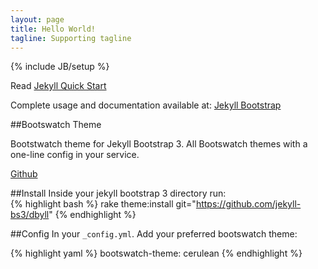 ```yaml
---
layout: page
title: Hello World!
tagline: Supporting tagline
---
```

{% include JB/setup %}

Read [Jekyll Quick Start](http://jekyllbootstrap.com/usage/jekyll-quick-start.html)

Complete usage and documentation available at: [Jekyll Bootstrap](http://jekyllbootstrap.com)

##Bootswatch Theme

Bootstwatch theme for Jekyll Bootstrap 3. All Bootswatch themes with a one-line config in your service.

<a href="https://github.com/jekyll-bootstrap-3/bootswatch-theme" class="btn btn-primary">Github</a>

##Install
Inside your jekyll bootstrap 3 directory run:  
{% highlight bash %}
rake theme:install git="https://github.com/jekyll-bs3/dbyll"
{% endhighlight %}

##Config
In your `_config.yml`. Add your preferred bootswatch theme:

{% highlight yaml %}
bootswatch-theme: cerulean
{% endhighlight %}
